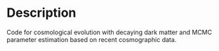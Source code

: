 # Description
Code for cosmological evolution with decaying dark matter and MCMC parameter estimation based on recent cosmographic data.
